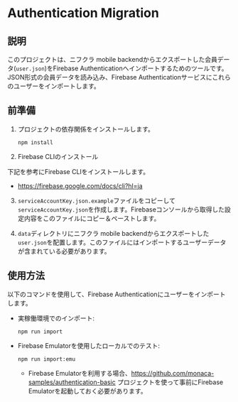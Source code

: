 # Authentication Migration

## 説明

このプロジェクトは、ニフクラ mobile backendからエクスポートした会員データ(`user.json`)をFirebase Authenticationへインポートするためのツールです。JSON形式の会員データを読み込み、Firebase Authenticationサービスにこれらのユーザーをインポートします。

## 前準備

1. プロジェクトの依存関係をインストールします。

    ```
    npm install
    ```

2. Firebase CLIのインストール

下記を参考にFirebase CLIをインストールします。

  - https://firebase.google.com/docs/cli?hl=ja

3. `serviceAccountKey.json.example`ファイルをコピーして`serviceAccountKey.json`を作成します。Firebaseコンソールから取得した設定内容をこのファイルにコピー＆ペーストします。

4. `data`ディレクトリにニフクラ mobile backendからエクスポートした`user.json`を配置します。このファイルにはインポートするユーザーデータが含まれている必要があります。

## 使用方法

以下のコマンドを使用して、Firebase Authenticationにユーザーをインポートします。

- 実稼働環境でのインポート:

    ```
    npm run import
    ```

- Firebase Emulatorを使用したローカルでのテスト:

    ```
    npm run import:emu
    ```
  - Firebase Emulatorを利用する場合、https://github.com/monaca-samples/authentication-basic プロジェクトを使って事前にFirebase Emulatorを起動しておく必要があります。
